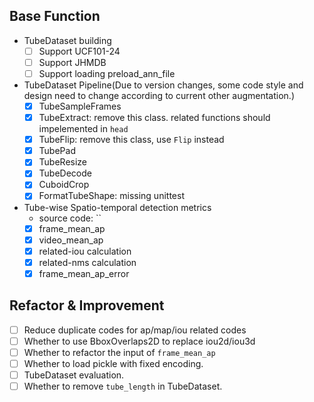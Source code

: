 
## Base Function

+ TubeDataset building
  + [ ] Support UCF101-24
  + [ ] Support JHMDB
  + [ ] Support loading preload_ann_file
+ TubeDataset Pipeline(Due to version changes, some code style and design need to change according to current other augmentation.)
  + [x] TubeSampleFrames
  + [x] TubeExtract: remove this class. related functions should impelemented in `head`
  + [x] TubeFlip: remove this class, use `Flip` instead
  + [x] TubePad
  + [x] TubeResize
  + [x] TubeDecode
  + [x] CuboidCrop
  + [x] FormatTubeShape: missing unittest
+ Tube-wise Spatio-temporal detection metrics
  + source code: ``
  + [x] frame_mean_ap
  + [x] video_mean_ap
  + [x] related-iou calculation
  + [x] related-nms calculation
  + [x] frame_mean_ap_error

## Refactor & Improvement

+ [ ] Reduce duplicate codes for ap/map/iou related codes
+ [ ] Whether to use BboxOverlaps2D to replace iou2d/iou3d
+ [ ] Whether to refactor the input of `frame_mean_ap`
+ [ ] Whether to load pickle with fixed encoding.
+ [ ] TubeDataset evaluation.
+ [ ] Whether to remove `tube_length` in TubeDataset.

